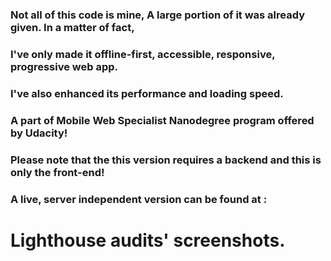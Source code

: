 ### Not all of this code is mine, A large portion of it was already given. In a matter of fact, 
### I've only made it offline-first, accessible, responsive, progressive web app.
### I've also enhanced its performance and loading speed.
### A part of Mobile Web Specialist Nanodegree program offered by Udacity!
### Please note that the this version requires a backend and this is only the front-end!
### A live, server independent version can be found at : 

# Lighthouse audits' screenshots.







